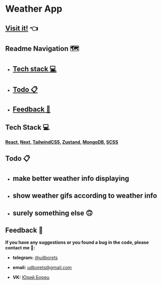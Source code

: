 # Weather App

## [Visit it!](https://udborets-myweather.vercel.app/) 👈

## Readme Navigation 🗺️

- ## [Tech stack :computer:](#techstacklink)

- ## [Todo :clipboard:](#todolink)

- ## [Feedback :pray:](#feedbacklink)

<a id="techstacklink"></a>

## Tech Stack :computer:

**[React](https://react.dev/), [Next](https://nextjs.org/), [TailwindCSS](https://tailwindcss.com/), [Zustand](https://zustand-demo.pmnd.rs/), [MongoDB](https://www.mongodb.com/), [SCSS](https://sass-lang.com/)**

<a id="todolink"></a>

## Todo :clipboard:

- ## make better weather info displaying

- ## show weather gifs according to weather info

- ## surely something else 🙃

<a id="feedbacklink"></a>

## Feedback :pray:

**If you have any suggestions or you found a bug in the code, please contact me 🙏:**

- **telegram:** [@udborets](https://t.me/udborets)

- **email:** udborets@gmail.com

- **VK:** [Юрий Борец](https://vk.com/udborets)
